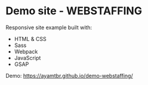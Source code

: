 # Demo site - WEBSTAFFING
Responsive site example built with:
- HTML & CSS
- Sass
- Webpack
- JavaScript
- GSAP

Demo: https://ayamtbr.github.io/demo-webstaffing/
